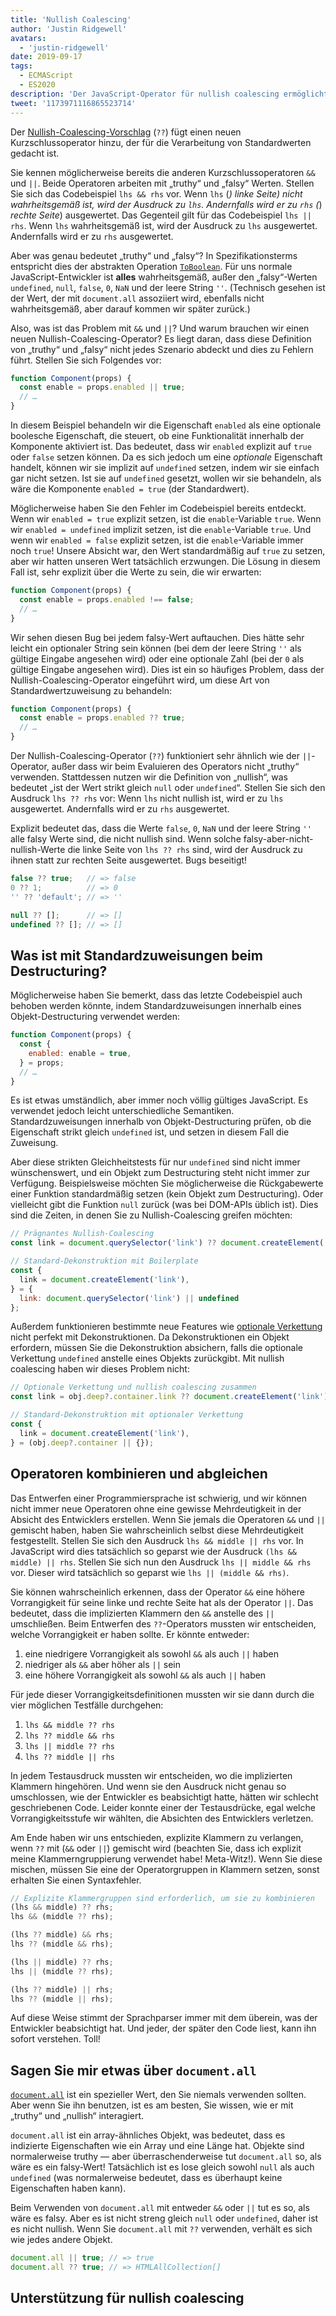 ```yaml
---
title: 'Nullish Coalescing'
author: 'Justin Ridgewell'
avatars:
  - 'justin-ridgewell'
date: 2019-09-17
tags:
  - ECMAScript
  - ES2020
description: 'Der JavaScript-Operator für nullish coalescing ermöglicht sicherere Standardausdrücke.'
tweet: '1173971116865523714'
---
```

Der [Nullish-Coalescing-Vorschlag](https://github.com/tc39/proposal-nullish-coalescing/) (`??`) fügt einen neuen Kurzschlussoperator hinzu, der für die Verarbeitung von Standardwerten gedacht ist.

Sie kennen möglicherweise bereits die anderen Kurzschlussoperatoren `&&` und `||`. Beide Operatoren arbeiten mit „truthy“ und „falsy“ Werten. Stellen Sie sich das Codebeispiel `lhs && rhs` vor. Wenn `lhs` (_) _linke Seite_) nicht wahrheitsgemäß ist, wird der Ausdruck zu `lhs`. Andernfalls wird er zu `rhs` (_) _rechte Seite_) ausgewertet. Das Gegenteil gilt für das Codebeispiel `lhs || rhs`. Wenn `lhs` wahrheitsgemäß ist, wird der Ausdruck zu `lhs` ausgewertet. Andernfalls wird er zu `rhs` ausgewertet.

<!--truncate-->
Aber was genau bedeutet „truthy“ und „falsy“? In Spezifikationsterms entspricht dies der abstrakten Operation [`ToBoolean`](https://tc39.es/ecma262/#sec-toboolean). Für uns normale JavaScript-Entwickler ist **alles** wahrheitsgemäß, außer den „falsy“-Werten `undefined`, `null`, `false`, `0`, `NaN` und der leere String `''`. (Technisch gesehen ist der Wert, der mit `document.all` assoziiert wird, ebenfalls nicht wahrheitsgemäß, aber darauf kommen wir später zurück.)

Also, was ist das Problem mit `&&` und `||`? Und warum brauchen wir einen neuen Nullish-Coalescing-Operator? Es liegt daran, dass diese Definition von „truthy“ und „falsy“ nicht jedes Szenario abdeckt und dies zu Fehlern führt. Stellen Sie sich Folgendes vor:

```js
function Component(props) {
  const enable = props.enabled || true;
  // …
}
```

In diesem Beispiel behandeln wir die Eigenschaft `enabled` als eine optionale boolesche Eigenschaft, die steuert, ob eine Funktionalität innerhalb der Komponente aktiviert ist. Das bedeutet, dass wir `enabled` explizit auf `true` oder `false` setzen können. Da es sich jedoch um eine _optionale_ Eigenschaft handelt, können wir sie implizit auf `undefined` setzen, indem wir sie einfach gar nicht setzen. Ist sie auf `undefined` gesetzt, wollen wir sie behandeln, als wäre die Komponente `enabled = true` (der Standardwert).

Möglicherweise haben Sie den Fehler im Codebeispiel bereits entdeckt. Wenn wir `enabled = true` explizit setzen, ist die `enable`-Variable `true`. Wenn wir `enabled = undefined` implizit setzen, ist die `enable`-Variable `true`. Und wenn wir `enabled = false` explizit setzen, ist die `enable`-Variable immer noch `true`! Unsere Absicht war, den Wert standardmäßig auf `true` zu setzen, aber wir hatten unseren Wert tatsächlich erzwungen. Die Lösung in diesem Fall ist, sehr explizit über die Werte zu sein, die wir erwarten:

```js
function Component(props) {
  const enable = props.enabled !== false;
  // …
}
```

Wir sehen diesen Bug bei jedem falsy-Wert auftauchen. Dies hätte sehr leicht ein optionaler String sein können (bei dem der leere String `''` als gültige Eingabe angesehen wird) oder eine optionale Zahl (bei der `0` als gültige Eingabe angesehen wird). Dies ist ein so häufiges Problem, dass der Nullish-Coalescing-Operator eingeführt wird, um diese Art von Standardwertzuweisung zu behandeln:

```js
function Component(props) {
  const enable = props.enabled ?? true;
  // …
}
```

Der Nullish-Coalescing-Operator (`??`) funktioniert sehr ähnlich wie der `||`-Operator, außer dass wir beim Evaluieren des Operators nicht „truthy“ verwenden. Stattdessen nutzen wir die Definition von „nullish“, was bedeutet „ist der Wert strikt gleich `null` oder `undefined`“. Stellen Sie sich den Ausdruck `lhs ?? rhs` vor: Wenn `lhs` nicht nullish ist, wird er zu `lhs` ausgewertet. Andernfalls wird er zu `rhs` ausgewertet.

Explizit bedeutet das, dass die Werte `false`, `0`, `NaN` und der leere String `''` alle falsy Werte sind, die nicht nullish sind. Wenn solche falsy-aber-nicht-nullish-Werte die linke Seite von `lhs ?? rhs` sind, wird der Ausdruck zu ihnen statt zur rechten Seite ausgewertet. Bugs beseitigt!

```js
false ?? true;   // => false
0 ?? 1;          // => 0
'' ?? 'default'; // => ''

null ?? [];      // => []
undefined ?? []; // => []
```

## Was ist mit Standardzuweisungen beim Destructuring?

Möglicherweise haben Sie bemerkt, dass das letzte Codebeispiel auch behoben werden könnte, indem Standardzuweisungen innerhalb eines Objekt-Destructuring verwendet werden:

```js
function Component(props) {
  const {
    enabled: enable = true,
  } = props;
  // …
}
```

Es ist etwas umständlich, aber immer noch völlig gültiges JavaScript. Es verwendet jedoch leicht unterschiedliche Semantiken. Standardzuweisungen innerhalb von Objekt-Destructuring prüfen, ob die Eigenschaft strikt gleich `undefined` ist, und setzen in diesem Fall die Zuweisung.

Aber diese strikten Gleichheitstests für nur `undefined` sind nicht immer wünschenswert, und ein Objekt zum Destructuring steht nicht immer zur Verfügung. Beispielsweise möchten Sie möglicherweise die Rückgabewerte einer Funktion standardmäßig setzen (kein Objekt zum Destructuring). Oder vielleicht gibt die Funktion `null` zurück (was bei DOM-APIs üblich ist). Dies sind die Zeiten, in denen Sie zu Nullish-Coalescing greifen möchten:

```js
// Prägnantes Nullish-Coalescing
const link = document.querySelector('link') ?? document.createElement('link');

// Standard-Dekonstruktion mit Boilerplate
const {
  link = document.createElement('link'),
} = {
  link: document.querySelector('link') || undefined
};
```

Außerdem funktionieren bestimmte neue Features wie [optionale Verkettung](/features/optional-chaining) nicht perfekt mit Dekonstruktionen. Da Dekonstruktionen ein Objekt erfordern, müssen Sie die Dekonstruktion absichern, falls die optionale Verkettung `undefined` anstelle eines Objekts zurückgibt. Mit nullish coalescing haben wir dieses Problem nicht:

```js
// Optionale Verkettung und nullish coalescing zusammen
const link = obj.deep?.container.link ?? document.createElement('link');

// Standard-Dekonstruktion mit optionaler Verkettung
const {
  link = document.createElement('link'),
} = (obj.deep?.container || {});
```

## Operatoren kombinieren und abgleichen

Das Entwerfen einer Programmiersprache ist schwierig, und wir können nicht immer neue Operatoren ohne eine gewisse Mehrdeutigkeit in der Absicht des Entwicklers erstellen. Wenn Sie jemals die Operatoren `&&` und `||` gemischt haben, haben Sie wahrscheinlich selbst diese Mehrdeutigkeit festgestellt. Stellen Sie sich den Ausdruck `lhs && middle || rhs` vor. In JavaScript wird dies tatsächlich so geparst wie der Ausdruck `(lhs && middle) || rhs`. Stellen Sie sich nun den Ausdruck `lhs || middle && rhs` vor. Dieser wird tatsächlich so geparst wie `lhs || (middle && rhs)`.

Sie können wahrscheinlich erkennen, dass der Operator `&&` eine höhere Vorrangigkeit für seine linke und rechte Seite hat als der Operator `||`. Das bedeutet, dass die implizierten Klammern den `&&` anstelle des `||` umschließen. Beim Entwerfen des `??`-Operators mussten wir entscheiden, welche Vorrangigkeit er haben sollte. Er könnte entweder:

1. eine niedrigere Vorrangigkeit als sowohl `&&` als auch `||` haben
1. niedriger als `&&` aber höher als `||` sein
1. eine höhere Vorrangigkeit als sowohl `&&` als auch `||` haben

Für jede dieser Vorrangigkeitsdefinitionen mussten wir sie dann durch die vier möglichen Testfälle durchgehen:

1. `lhs && middle ?? rhs`
1. `lhs ?? middle && rhs`
1. `lhs || middle ?? rhs`
1. `lhs ?? middle || rhs`

In jedem Testausdruck mussten wir entscheiden, wo die implizierten Klammern hingehören. Und wenn sie den Ausdruck nicht genau so umschlossen, wie der Entwickler es beabsichtigt hatte, hätten wir schlecht geschriebenen Code. Leider konnte einer der Testausdrücke, egal welche Vorrangigkeitsstufe wir wählten, die Absichten des Entwicklers verletzen.

Am Ende haben wir uns entschieden, explizite Klammern zu verlangen, wenn `??` mit (`&&` oder `||`) gemischt wird (beachten Sie, dass ich explizit meine Klammerngruppierung verwendet habe! Meta-Witz!). Wenn Sie diese mischen, müssen Sie eine der Operatorgruppen in Klammern setzen, sonst erhalten Sie einen Syntaxfehler.

```js
// Explizite Klammergruppen sind erforderlich, um sie zu kombinieren
(lhs && middle) ?? rhs;
lhs && (middle ?? rhs);

(lhs ?? middle) && rhs;
lhs ?? (middle && rhs);

(lhs || middle) ?? rhs;
lhs || (middle ?? rhs);

(lhs ?? middle) || rhs;
lhs ?? (middle || rhs);
```

Auf diese Weise stimmt der Sprachparser immer mit dem überein, was der Entwickler beabsichtigt hat. Und jeder, der später den Code liest, kann ihn sofort verstehen. Toll!

## Sagen Sie mir etwas über `document.all`

[`document.all`](https://developer.mozilla.org/en-US/docs/Web/API/Document/all) ist ein spezieller Wert, den Sie niemals verwenden sollten. Aber wenn Sie ihn benutzen, ist es am besten, Sie wissen, wie er mit „truthy“ und „nullish“ interagiert.

`document.all` ist ein array-ähnliches Objekt, was bedeutet, dass es indizierte Eigenschaften wie ein Array und eine Länge hat. Objekte sind normalerweise truthy — aber überraschenderweise tut `document.all` so, als wäre es ein falsy-Wert! Tatsächlich ist es lose gleich sowohl `null` als auch `undefined` (was normalerweise bedeutet, dass es überhaupt keine Eigenschaften haben kann).

Beim Verwenden von `document.all` mit entweder `&&` oder `||` tut es so, als wäre es falsy. Aber es ist nicht streng gleich `null` oder `undefined`, daher ist es nicht nullish. Wenn Sie `document.all` mit `??` verwenden, verhält es sich wie jedes andere Objekt.

```js
document.all || true; // => true
document.all ?? true; // => HTMLAllCollection[]
```

## Unterstützung für nullish coalescing

<feature-support chrome="80 https://bugs.chromium.org/p/v8/issues/detail?id=9547"
                 firefox="72 https://bugzilla.mozilla.org/show_bug.cgi?id=1566141"
                 safari="13.1 https://webkit.org/blog/10247/new-webkit-features-in-safari-13-1/"
                 nodejs="14 https://medium.com/@nodejs/node-js-version-14-available-now-8170d384567e"
                 babel="yes https://babeljs.io/docs/en/babel-plugin-proposal-nullish-coalescing-operator"></feature-support>
